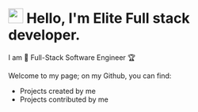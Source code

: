 # <img src="https://media.giphy.com/media/hvRJCLFzcasrR4ia7z/giphy.gif" width="30px"> Hello, I'm Elite Full stack developer.

I am 🧙 Full-Stack Software Engineer 🏆

Welcome to my page; on my Github, you can find:

- Projects created by me
- Projects contributed by me
